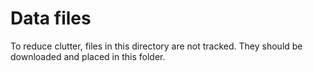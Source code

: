 
# Data files

To reduce clutter, files in this directory are not tracked. They should be downloaded and placed in this folder.
